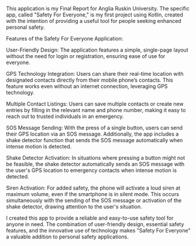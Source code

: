 This application is my Final Report for Anglia Ruskin University. The specific app, called "Safety For Everyone," is my first project using Kotlin, created with the intention of providing a useful tool for people seeking enhanced personal safety.

Features of the Safety For Everyone Application:

User-Friendly Design: The application features a simple, single-page layout without the need for login or registration, ensuring ease of use for everyone.

GPS Technology Integration: Users can share their real-time location with designated contacts directly from their mobile phone’s contacts. This feature works even without an internet connection, leveraging GPS technology.

Multiple Contact Listings: Users can save multiple contacts or create new entries by filling in the relevant name and phone number, making it easy to reach out to trusted individuals in an emergency.

SOS Message Sending: With the press of a single button, users can send their GPS location via an SOS message. Additionally, the app includes a shake detector function that sends the SOS message automatically when intense motion is detected.

Shake Detector Activation: In situations where pressing a button might not be feasible, the shake detector automatically sends an SOS message with the user's GPS location to emergency contacts when intense motion is detected.

Siren Activation: For added safety, the phone will activate a loud siren at maximum volume, even if the smartphone is in silent mode. This occurs simultaneously with the sending of the SOS message or activation of the shake detector, drawing attention to the user's situation.

I created this app to provide a reliable and easy-to-use safety tool for anyone in need. The combination of user-friendly design, essential safety features, and the innovative use of technology makes "Safety For Everyone" a valuable addition to personal safety applications.
